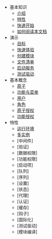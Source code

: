* 基本知识
    - [介绍](/zh-cn/)
    - [特性](/zh-cn/basic/feature.md)
    - [快速开始](/zh-cn/basic/getting-started.md)
    - [如何阅读本文档](/zh-cn/basic/how.md)
* 演示
    - [目标](/zh-cn/demo/goal.md)
    - [快速体验](/zh-cn/demo/quick.md)
    - [创建模块](/zh-cn/demo/create-module.md)
    - [文件清单](/zh-cn/demo/file.md)
    - [启动服务](/zh-cn/demo/run.md)
    - [测试驱动](/zh-cn/demo/test.md)
* 基本概念
    - [原子](/zh-cn/concept/atom.md)
    - [功能与菜单](/zh-cn/concept/function.md)
    - [用户](/zh-cn/concept/user.md)
    - [角色](/zh-cn/concept/role.md)
    - [原子授权](/zh-cn/concept/atomright.md)
    - [功能授权](/zh-cn/concept/functionright.md)
* 特性
    - [运行环境](/zh-cn/feature/env.md)
    - [多实例](/zh-cn/feature/instance.md)
    - [中间件]
    - [验证]
    - [数据权限]
    - [功能权限]
    - [启动项]
    - [队列]
    - [序列]
    - [设置]
    - [状态]
    - [代理]
    - [认证]
    - [缓存]
    - [钩子]
    - [国际化]
    - [测试驱动]
    - [模块编译]


